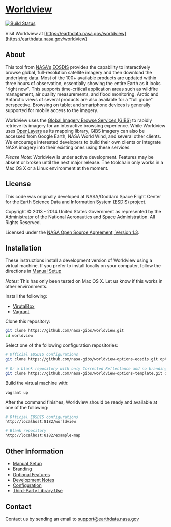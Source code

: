 # [Worldview](https://earthdata.nasa.gov/worldview)

[![Build Status](https://travis-ci.org/nasa-gibs/worldview.svg?branch=master)](https://travis-ci.org/nasa-gibs/worldview)

Visit Worldview at
[https://earthdata.nasa.gov/worldview](https://earthdata.nasa.gov/worldview)

## About

This tool from [NASA's](http://nasa.gov) [EOSDIS](https://earthdata.nasa.gov)
provides the capability to interactively browse global, full-resolution
satellite imagery and then download the underlying data. Most of the 100+
available products are updated within three hours of observation, essentially
showing the entire Earth as it looks "right now". This supports time-critical
application areas such as wildfire management, air quality measurements, and
flood monitoring. Arctic and Antarctic views of several products are also
available for a "full globe" perspective. Browsing on tablet and smartphone
devices is generally supported for mobile access to the imagery.

Worldview uses the
[Global Imagery Browse Services (GIBS)](https://earthdata.nasa.gov/gibs) to
rapidly retrieve its imagery for an interactive browsing experience. While
Worldview uses [OpenLayers](http://openlayers.org/) as its mapping library,
GIBS imagery can also be accessed from Google Earth, NASA World Wind, and
several other clients. We encourage interested developers to build their own
clients or integrate NASA imagery into their existing ones using these
services.

*Please Note:* Worldview is under active development. Features may be absent
or broken until the next major release. The toolchain only works in a Mac OS X
or a Linux environment at the moment.

## License

This code was originally developed at NASA/Goddard Space Flight Center for
the Earth Science Data and Information System (ESDIS) project.

Copyright &copy; 2013 - 2014 United States Government as represented by the
Administrator of the National Aeronautics and Space Administration.
All Rights Reserved.

Licensed under the [NASA Open Source Agreement, Version 1.3](LICENSE.md).

## Installation

These instructions install a development version of Worldview using a virtual
machine. If you prefer to install locally on your computer, follow the
directions in [Manual Setup](doc/manual_setup.md)

*Notes:* This has only been tested on Mac OS X. Let us know if this works in
other environments.

Install the following:

* [VirutalBox](https://www.virtualbox.org)
* [Vagrant](https://www.vagrantup.com)

Clone this repository:

```bash
git clone https://github.com/nasa-gibs/worldview.git
cd worldview
```

Select one of the following configuration repositories:

```bash
# Official EOSDIS configurations
git clone https://github.com/nasa-gibs/worldview-options-eosdis.git options

# Or a blank repository with only Corrected Reflectance and no branding
git clone https://github.com/nasa-gibs/worldview-options-template.git options
```

Build the virtual machine with:

```bash
vagrant up
```

After the command finishes, Worldview should be ready and available at
one of the following:

```bash
# Official EOSDIS configurations
http://localhost:8182/worldview

# Blank repository
http://localhost:8182/example-map
```

## Other Information

* [Manual Setup](doc/manual_setup.md)
* [Branding](doc/branding.md)
* [Optional Features](doc/features.md)
* [Development Notes](doc/developing.md)
* [Configuration](doc/config.md)
* [Third-Party Library Use](THIRD_PARTY.md)


## Contact

Contact us by sending an email to
[support@earthdata.nasa.gov](mailto:support@earthdata.nasa.gov)
